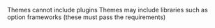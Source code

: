 
Themes cannot include plugins
Themes may include libraries such as option frameworks (these must pass the requirements)
